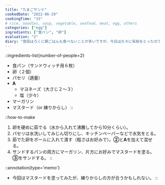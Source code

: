 ```yaml
---
title: "たまごサンド"
cookedDate: "2022-06-29"
cookingTime: "15"
# rice, noodles, soup, vegetable, seafood, meat, egg, others
categories: ["egg"]
ingredients: ["食パン", "卵"]
evaluation: "2"
diary: "普段はろくに朝ごはんも食べないことが多いですが、今日は久々に有給をとったのでゆっくり朝食にサンドウィッチを作りました。"
---
```


::ingredients-list{number-of-people=2}
- 食パン（サンドウィッチ用６枚）
- 卵（２個）
- パセリ（適量）
- **A**
  - マヨネーズ（大さじ２～３）
  - 塩（少々）
- マーガリン
- マスタード（or 練りからし）
::

::how-to-make
1. 卵を硬めに茹でる（水から入れて沸騰してから10分くらい）。
2. パセリは水洗いしてみじん切りにし、キッチンペーパーなどで水気をとる。
3. 茹でた卵をボールに入れて潰す（粗さはお好みで）。**②**と**A**を加えて混ぜる。
4. サンドするパンの両方にマーガリン、片方にお好みでマスタードを塗る。**③**をサンドする。
::

::annotation{type='memo'}
- 今回はマスタードを塗ってみたが、練りからしの方が合うかもしれない。
::

